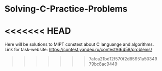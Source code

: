 # Solving-C-Practice-Problems
<<<<<<< HEAD
=======

Here will be solutions to MIPT constest about C languange and algorithms.
Link for task-website: https://contest.yandex.ru/contest/66459/problems/
>>>>>>> 7afca21bd12f570f2d85951a5034979bc8ac9449
